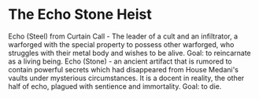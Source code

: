 
# The Echo Stone Heist
Echo (Steel) from Curtain Call - The leader of a cult and an infiltrator, a warforged with the special property to possess other warforged, who struggles with their metal body and wishes to be alive.
Goal: to reincarnate as a living being.
Echo (Stone) - an ancient artifact that is rumored to contain powerful secrets which had disappeared from House Medani's vaults under mysterious circumstances. It is a docent in reality, the other half of echo, plagued with sentience and immortality.
Goal: to die.